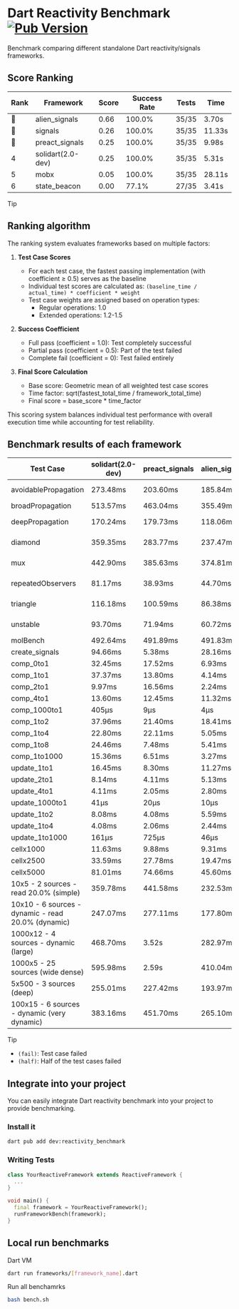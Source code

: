 # Dart Reactivity Benchmark [![Pub Version](https://img.shields.io/pub/v/reactivity_benchmark)](https://pub.dev/packages/reactivity_benchmark)

Benchmark comparing different standalone Dart reactivity/signals frameworks.

## Score Ranking

<!-- ranking start -->
| Rank | Framework | Score | Success Rate | Tests | Time |
|------|-----------|-------|--------------|-------|------|
| 🥇 | alien_signals | 0.66 | 100.0% | 35/35 | 3.70s |
| 🥈 | signals | 0.26 | 100.0% | 35/35 | 11.33s |
| 🥉 | preact_signals | 0.25 | 100.0% | 35/35 | 9.98s |
| 4 | solidart(2.0-dev) | 0.25 | 100.0% | 35/35 | 5.31s |
| 5 | mobx | 0.05 | 100.0% | 35/35 | 28.11s |
| 6 | state_beacon | 0.00 | 77.1% | 27/35 | 3.41s |

<!-- ranking end -->

> [!TIP]
> ## Ranking algorithm
>
> The ranking system evaluates frameworks based on multiple factors:
>
> 1. **Test Case Scores**
>    - For each test case, the fastest passing implementation (with coefficient ≥ 0.5) serves as the baseline
>    - Individual test scores are calculated as: `(baseline_time / actual_time) * coefficient * weight`
>    - Test case weights are assigned based on operation types:
>      - Regular operations: 1.0
>      - Extended operations: 1.2-1.5
>
> 2. **Success Coefficient**
>    - Full pass (coefficient = 1.0): Test completely successful
>    - Partial pass (coefficient = 0.5): Part of the test failed
>    - Complete fail (coefficient = 0): Test failed entirely
>
> 3. **Final Score Calculation**
>    - Base score: Geometric mean of all weighted test case scores
>    - Time factor: sqrt(fastest_total_time / framework_total_time)
>    - Final score = base_score * time_factor
>
> This scoring system balances individual test performance with overall execution time while accounting for test reliability.

## Benchmark results of each framework

<!-- test-case start -->
| Test Case | solidart(2.0-dev) | preact_signals | alien_signals | state_beacon | mobx | signals |
|---|---|---|---|---|---|---|
| avoidablePropagation | 273.48ms | 203.60ms | 185.84ms | 149.86ms (fail) | 2.33s | 208.20ms |
| broadPropagation | 513.57ms | 463.04ms | 355.49ms | 5.79ms (fail) | 4.46s | 460.94ms |
| deepPropagation | 170.24ms | 179.73ms | 118.06ms | 139.03ms (fail) | 1.58s | 175.42ms |
| diamond | 359.35ms | 283.77ms | 237.47ms | 181.52ms (fail) | 2.47s | 286.66ms |
| mux | 442.90ms | 385.63ms | 374.81ms | 190.23ms (fail) | 1.90s | 423.04ms |
| repeatedObservers | 81.17ms | 38.93ms | 44.70ms | 52.07ms (fail) | 238.24ms | 46.52ms |
| triangle | 116.18ms | 100.59ms | 86.38ms | 81.64ms (fail) | 787.22ms | 100.93ms |
| unstable | 93.70ms | 71.94ms | 60.72ms | 337.00ms (fail) | 350.61ms | 75.22ms |
| molBench | 492.64ms | 491.89ms | 491.83ms | 1.14ms | 582.34ms | 488.21ms |
| create_signals | 94.66ms | 5.38ms | 28.16ms | 66.34ms | 82.90ms | 24.19ms |
| comp_0to1 | 32.45ms | 17.52ms | 6.93ms | 55.62ms | 35.15ms | 12.05ms |
| comp_1to1 | 37.37ms | 13.80ms | 4.14ms | 55.40ms | 29.67ms | 25.77ms |
| comp_2to1 | 9.97ms | 16.56ms | 2.24ms | 36.78ms | 8.42ms | 9.51ms |
| comp_4to1 | 13.60ms | 12.45ms | 11.32ms | 16.13ms | 17.94ms | 1.93ms |
| comp_1000to1 | 405μs | 9μs | 4μs | 46μs | 35μs | 5μs |
| comp_1to2 | 37.96ms | 21.40ms | 18.41ms | 43.81ms | 33.32ms | 19.73ms |
| comp_1to4 | 22.80ms | 22.11ms | 5.05ms | 42.83ms | 18.57ms | 9.57ms |
| comp_1to8 | 24.46ms | 7.48ms | 5.41ms | 41.83ms | 20.93ms | 12.61ms |
| comp_1to1000 | 15.36ms | 6.51ms | 3.27ms | 37.48ms | 14.73ms | 6.13ms |
| update_1to1 | 16.45ms | 8.30ms | 11.27ms | 5.72ms | 24.65ms | 8.78ms |
| update_2to1 | 8.14ms | 4.11ms | 5.13ms | 2.89ms | 11.47ms | 4.96ms |
| update_4to1 | 4.11ms | 2.05ms | 2.80ms | 1.48ms | 5.75ms | 2.16ms |
| update_1000to1 | 41μs | 20μs | 10μs | 15μs | 67μs | 21μs |
| update_1to2 | 8.08ms | 4.08ms | 5.59ms | 2.97ms | 12.24ms | 4.32ms |
| update_1to4 | 4.08ms | 2.06ms | 2.44ms | 1.48ms | 6.02ms | 2.19ms |
| update_1to1000 | 161μs | 725μs | 46μs | 394μs | 166μs | 83μs |
| cellx1000 | 11.63ms | 9.88ms | 9.31ms | 6.71ms | 75.33ms | 9.70ms |
| cellx2500 | 33.59ms | 27.78ms | 19.47ms | 28.67ms | 271.16ms | 32.15ms |
| cellx5000 | 81.01ms | 74.66ms | 45.60ms | 72.51ms | 546.12ms | 58.16ms |
| 10x5 - 2 sources - read 20.0% (simple) | 359.78ms | 441.58ms | 232.53ms | 238.60ms | 2.12s | 515.19ms |
| 10x10 - 6 sources - dynamic - read 20.0% (dynamic) | 247.07ms | 277.11ms | 177.80ms | 200.80ms | 1.61s | 277.79ms |
| 1000x12 - 4 sources - dynamic (large) | 468.70ms | 3.52s | 282.97ms | 350.74ms | 1.94s | 3.75s |
| 1000x5 - 25 sources (wide dense) | 595.98ms | 2.59s | 410.04ms | 501.29ms | 3.62s | 3.57s |
| 5x500 - 3 sources (deep) | 255.01ms | 227.42ms | 193.97ms | 205.38ms | 1.18s | 222.84ms |
| 100x15 - 6 sources - dynamic (very dynamic) | 383.16ms | 451.70ms | 265.10ms | 258.16ms | 1.72s | 479.23ms |

<!-- test-case end -->

> [!TIP]
> - `(fail)`: Test case failed
> - `(half)`: Half of the test cases failed

## Integrate into your project

You can easily integrate Dart reactivity benchmark into your project to provide benchmarking.

### Install it

```bash
dart pub add dev:reactivity_benchmark
```

### Writing Tests

```dart
class YourReactiveFramework extends ReactiveFramework {
  ...
}

void main() {
  final framework = YourReactiveFramework();
  runFrameworkBench(framework);
}
```

## Local run benchmarks

Dart VM
```bash
dart run frameworks/[framework_name].dart
```

Run all benchamrks
```bash
bash bench.sh
```
